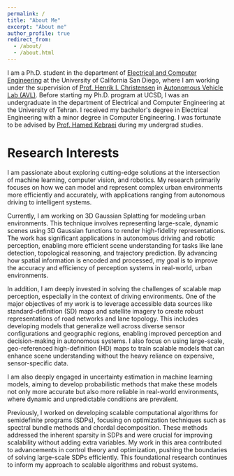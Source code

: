 ```yaml
---
permalink: /
title: "About Me"
excerpt: "About me"
author_profile: true
redirect_from: 
  - /about/
  - /about.html
---
```


I am a Ph.D. student in the department of [Electrical and Computer Engineering](https://www.ece.ucsd.edu/) at the University of California San Diego, where I am working under the supervision of [Prof. Henrik I. Christensen](https://www.hichristensen.com/) in [Autonomous Vehicle Lab (AVL)](http://avl.ucsd.edu/). Before starting my Ph.D. program at UCSD, I was an undergraduate in the department of Electrical and Computer Engineering at the University of Tehran. I received my bachelor's degree in Electrical Engineering with a minor degree in Computer Engineering. I was fortunate to be advised by [Prof. Hamed Kebraei](https://scholar.google.com/citations?user=eDseLNYAAAAJ&hl=en) during my undergrad studies. 


Research Interests
======

I am passionate about exploring cutting-edge solutions at the intersection of machine learning, computer vision, and robotics. My research primarily focuses on how we can model and represent complex urban environments more efficiently and accurately, with applications ranging from autonomous driving to intelligent systems.

Currently, I am working on 3D Gaussian Splatting for modeling urban environments. This technique involves representing large-scale, dynamic scenes using 3D Gaussian functions to render high-fidelity representations. The work has significant applications in autonomous driving and robotic perception, enabling more efficient scene understanding for tasks like lane detection, topological reasoning, and trajectory prediction. By advancing how spatial information is encoded and processed, my goal is to improve the accuracy and efficiency of perception systems in real-world, urban environments.

In addition, I am deeply invested in solving the challenges of scalable map perception, especially in the context of driving environments. One of the major objectives of my work is to leverage accessible data sources like standard-definition (SD) maps and satellite imagery to create robust representations of road networks and lane topology. This includes developing models that generalize well across diverse sensor configurations and geographic regions, enabling improved perception and decision-making in autonomous systems. I also focus on using large-scale, geo-referenced high-definition (HD) maps to train scalable models that can enhance scene understanding without the heavy reliance on expensive, sensor-specific data.

I am also deeply engaged in uncertainty estimation in machine learning models, aiming to develop probabilistic methods that make these models not only more accurate but also more reliable in real-world environments, where dynamic and unpredictable conditions are prevalent.

Previously, I worked on developing scalable computational algorithms for semidefinite programs (SDPs), focusing on optimization techniques such as spectral bundle methods and chordal decomposition. These methods addressed the inherent sparsity in SDPs and were crucial for improving scalability without adding extra variables. My work in this area contributed to advancements in control theory and optimization, pushing the boundaries of solving large-scale SDPs efficiently. This foundational research continues to inform my approach to scalable algorithms and robust systems.

